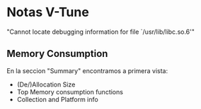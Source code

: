 # Notas V-Tune

"Cannot locate debugging information for file `/usr/lib/libc.so.6'"

## Memory Consumption

En la seccion "Summary" encontramos a primera vista:
* (De/)Allocation Size
* Top Memory consumption functions
* Collection and Platform info
